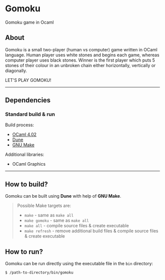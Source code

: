 # Gomoku
Gomoku game in Ocaml

## About
Gomoku is a small two-player (human vs computer) game written in OCaml language. Human player uses white stones and begins each game, whereas computer player uses black stones. Winner is the first player which puts 5 stones of their colour in an unbroken chain either horizontally, vertically or diagonally.

LET'S PLAY GOMOKU!

-----

## Dependencies

### Standard build & run
Build process:
+ [OCaml 4.02](https://ocaml.org)
+ [Dune](https://dune.build)
+ [GNU Make](https://www.gnu.org/software/make)

Additional libraries:
+ OCaml Graphics

-----

## How to build?
Gomoku can be built using **Dune** with help of **GNU Make**.

> Possible Make targets are:
> + `make` - same as `make all`
> + `make gomoku` - same as `make all`
> + `make all` - compile source files & create executable
> + `make refresh` - remove additional build files & compile source files & create executable

## How to run?
Gomoku can be run directly using the executable file in the `bin` directory:
```sh
$ /path-to-directory/bin/gomoku
```
